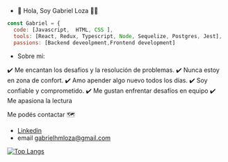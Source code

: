 


- 👋 Hola, Soy Gabriel Loza :technologist:


```js
const Gabriel = {
  code: [Javascript,  HTML, CSS ],
  tools: [React, Redux, Typescript, Node, Sequelize, Postgres, Jest],
  passions: [Backend deveolpment,Frontend development]
```  
- Sobre mi: 

✔️ Me encantan los desafios y la resolución de problemas. 
✔️ Nunca estoy en zona de confort. 
✔️ Amo apender algo nuevo todos los días.
✔️ Soy confiable y comprometido.
✔️ Me gustan enfrentar desafíos en equipo
✔️ Me apasiona la lectura

Me podés contactar :world_map:
- [Linkedin](https://www.linkedin.com/in/gabrielhmloza/)
- email gabrielhmloza@gmail.com

[![Top Langs](https://github-readme-stats.vercel.app/api/top-langs/?username=Gabriel1Maximiliano&hide_progress=true)](https://github.com/Gabriel1Maximiliano/github-readme-stats)
